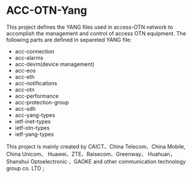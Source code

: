 # ACC-OTN-Yang

This project defines the YANG files used in access-OTN network to accomplish the management and control of access OTN equipment. The following parts are defined in separeted YANG file:
- acc-connection
- acc-alarms
- acc-devm(device management)
- acc-eos
- acc-eth
- acc-notifications
- acc-otn
- acc-performance
- acc-protection-group
- acc-sdh
- acc-yang-types
- ietf-inet-types
- ietf-otn-types
- ietf-yang-types

This project is mainly created by CAICT、China Telecom、China Mobile, China Unicom、 Huawei、ZTE、Raisecom、Greenway、 Huahuan，Shanshui Optoelectronic 、GAOKE and other communication technology group co. LTD ;



